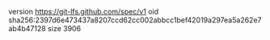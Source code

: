 version https://git-lfs.github.com/spec/v1
oid sha256:2397d6e473437a8207ccd62cc002abbcc1bef42019a297ea5a262e7ab4b47128
size 3906

